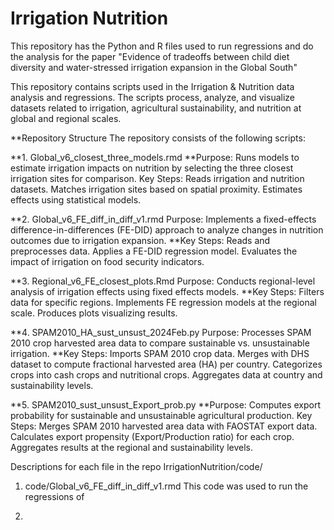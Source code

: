 # Irrigation Nutrition
This repository has the Python and R files used to run regressions and do the analysis for the paper "Evidence of tradeoffs between child diet diversity and water-stressed irrigation expansion in the Global South"

This repository contains scripts used in the Irrigation & Nutrition data analysis and regressions. The scripts process, analyze, and visualize datasets related to irrigation, agricultural sustainability, and nutrition at global and regional scales.

**Repository Structure
The repository consists of the following scripts:

**1. Global_v6_closest_three_models.rmd
**Purpose: Runs models to estimate irrigation impacts on nutrition by selecting the three closest irrigation sites for comparison.
Key Steps:
Reads irrigation and nutrition datasets.
Matches irrigation sites based on spatial proximity.
Estimates effects using statistical models.

**2. Global_v6_FE_diff_in_diff_v1.rmd
Purpose: Implements a fixed-effects difference-in-differences (FE-DID) approach to analyze changes in nutrition outcomes due to irrigation expansion.
**Key Steps:
Reads and preprocesses data.
Applies a FE-DID regression model.
Evaluates the impact of irrigation on food security indicators.

**3. Regional_v6_FE_closest_plots.Rmd
Purpose: Conducts regional-level analysis of irrigation effects using fixed effects models.
**Key Steps:
Filters data for specific regions.
Implements FE regression models at the regional scale.
Produces plots visualizing results.

**4. SPAM2010_HA_sust_unsust_2024Feb.py
Purpose: Processes SPAM 2010 crop harvested area data to compare sustainable vs. unsustainable irrigation.
**Key Steps:
Imports SPAM 2010 crop data.
Merges with DHS dataset to compute fractional harvested area (HA) per country.
Categorizes crops into cash crops and nutritional crops.
Aggregates data at country and sustainability levels.

**5. SPAM2010_sust_unsust_Export_prob.py
**Purpose: Computes export probability for sustainable and unsustainable agricultural production.
Key Steps:
Merges SPAM 2010 harvested area data with FAOSTAT export data.
Calculates export propensity (Export/Production ratio) for each crop.
Aggregates results at the regional and sustainability levels.


Descriptions for each file in the repo IrrigationNutrition/code/

1. code/Global_v6_FE_diff_in_diff_v1.rmd
This code was used to run the regressions of



2. 
